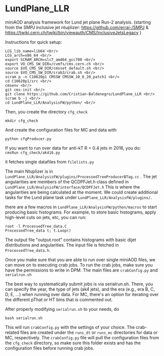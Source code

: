 # LundPlane_LLR

miniAOD analysis framework for Lund jet plane Run-2 analysis. (starting from the SMPJ inclusive jet ntuplizer: https://github.com/errai-/SMPJ & https://twiki.cern.ch/twiki/bin/viewauth/CMS/InclusiveJetsLegacy )



Instructions for quick setup:

```
LCG_lib_name=lib64 <br/>
LCG_arch=x86_64 <br/>
export SCRAM_ARCH=slc7_amd64_gcc700 <br/>
export VO_CMS_SW_DIR=/cvmfs/cms.cern.ch <br/>
source $VO_CMS_SW_DIR/cmsset_default.sh <br/>
source $VO_CMS_SW_DIR/crab3/crab.sh <br/>
scram p -n C10620p1 CMSSW CMSSW_10_6_20_patch1 <br/>
cd C10620p1/src <br/>
cmsenv <br/>
git cms-init <br/>
git clone https://github.com/Cristian-Baldenegro/LundPlane_LLR <br/>
scram b -j <br/>
cd LundPlane_LLR/AnalysisFW/python/ <br/>
```

Then, you create the directory ```cfg_check``` <br/>

```mkdir cfg_check```

And create the configuration files for MC and data with <br/>

```
python cfgProducer.py
```

If you want to run over data for anti-kT R = 0.4 jets in 2016, you do:
<br/>
```cmsRun cfg_check/ak416.py```
<br/>

it fetches single datafiles from ```filelists.py```

The main Ntuplizer is in ```LundPlane_LLR/AnalysisFW/plugins/ProcessedTreeProducerBTag.cc``` . The jet angularities are members of the QCDPFJet.h class defined in ```LundPlane_LLR/AnalysisFW/interface/QCDPFJet.h``` This is where the angularities are being calculated at the moment.
We could create additional tasks for the Lund plane task under ```LundPlane_LLR/AnalysisFW/plugins/```.

there are a few macros in ```LundPlane_LLR/AnalysisFW/python/macros``` to start producing basic histograms.
For example, to store basic histograms, apply high-level cuts on jets, etc, you can run:<br/>

```root -l ProcessedTree_data.C ``` <br/>
```ProcessedTree_data t; t.Loop()``` <br/>

The output file "output.root" contains histograms with basic dijet distributions and angularities. The input file is fetched in ```ProcessedTree_data.h```.

Once you make sure that you are able to run over single miniAOD files, we can move on to executing crab jobs. To run the crab jobs, make sure you have the permissions to write in DPM. The main files are ```crabConfig.py``` and ```serialrun.sh``` <br/>

The best way to systematically submit jobs is via serialrun.sh. There, you can specify the year, the type of jets (ak4 jets), and the era (e.g., era B, C, D, E, ...) when running over data. For MC, there's an option for iterating over the different pThat or HT bins that is commented out.<br/>

After properly modifying ```serialrun.sh``` to your needs, do <br/>

```bash serialrun.sh``` <br/>

This will run ```crabConfig.py``` with the settings of your choice. The crab-related files are created under the ```runs_dt``` or ```runs_mc``` directories for data or MC, respectively. The ```crabConfig.py``` file will pull the configuration files from the ```cfg_check``` directory, so make sure this folder exists and has the configuration files before running crab jobs.
